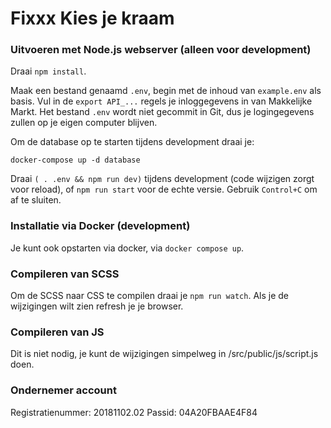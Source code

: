 # Fixxx Kies je kraam

### Uitvoeren met Node.js webserver (alleen voor development)

Draai `npm install`.

Maak een bestand genaamd `.env`, begin met de inhoud van `example.env` als basis. Vul in de `export API_...` regels je inloggegevens in van Makkelijke Markt. Het bestand `.env` wordt niet gecommit in Git, dus je logingegevens zullen op je eigen computer blijven.

Om de database op te starten tijdens development draai je:

```shell
docker-compose up -d database
```

Draai `( . .env && npm run dev)` tijdens development (code wijzigen zorgt voor reload), of `npm run start` voor de echte versie. Gebruik `Control+C` om af te sluiten.

### Installatie via Docker (development)

Je kunt ook opstarten via docker, via `docker compose up`.

### Compileren van SCSS

Om de SCSS naar CSS te compilen draai je `npm run watch`. Als je de wijzigingen wilt zien refresh je je browser.

### Compileren van JS

Dit is niet nodig, je kunt de wijzigingen simpelweg in /src/public/js/script.js doen.


### Ondernemer account
Registratienummer: 20181102.02
Passid: 04A20FBAAE4F84